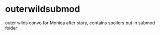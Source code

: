 # outerwildsubmod
outer wilds convo for Monica after story, contains spoilers 
put in submod folder
